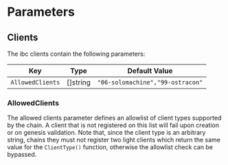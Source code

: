 <!--
order: 7
-->

# Parameters

## Clients

The ibc clients contain the following parameters:

| Key              | Type | Default Value |
|------------------|------|---------------|
| `AllowedClients`    | []string | `"06-solomachine","99-ostracon"`        |

### AllowedClients

The allowed clients parameter defines an allowlist of client types supported by the chain. A client
that is not registered on this list will fail upon creation or on genesis validation. Note that,
since the client type is an arbitrary string, chains they must not register two light clients which
return the same value for the `ClientType()` function, otherwise the allowlist check can be
bypassed.
